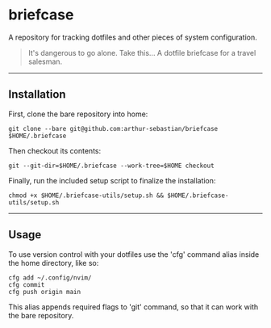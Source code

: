 # briefcase

A repository for tracking dotfiles and other pieces of system configuration.

> It's dangerous to go alone. Take this...
> A dotfile briefcase for a travel salesman.

---

## Installation

First, clone the bare repository into home:

```console
git clone --bare git@github.com:arthur-sebastian/briefcase $HOME/.briefcase
```

Then checkout its contents:

```console
git --git-dir=$HOME/.briefcase --work-tree=$HOME checkout
```

Finally, run the included setup script to finalize the installation:

```console
chmod +x $HOME/.briefcase-utils/setup.sh && $HOME/.briefcase-utils/setup.sh
```

---

## Usage

To use version control with your dotfiles use the 'cfg' command alias inside the home directory, like so:

```console
cfg add ~/.config/nvim/
cfg commit
cfg push origin main
```

This alias appends required flags to 'git' command, so that it can work with the bare repository.
